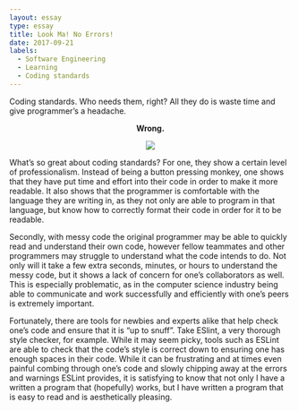 ```yaml
---
layout: essay
type: essay
title: Look Ma! No Errors!
date: 2017-09-21
labels:
  - Software Engineering
  - Learning
  - Coding standards
---
```


Coding standards. Who needs them, right? All they do is waste time and give programmer’s a headache. 

<b><center>Wrong.</center></b> 

<b><center><img src="http://www.tayloreason.com/wp-content/uploads/2012/02/Typing-on-computer.jpg"></center></b>

What’s so great about coding standards? For one, they show a certain level of professionalism. Instead of being a button pressing monkey, one shows that they have put time and effort into their code in order to make it more readable. It also shows that the programmer is comfortable with the language they are writing in, as they not only are able to program in that language, but know how to correctly format their code in order for it to be readable.

Secondly, with messy code the original programmer may be able to quickly read and understand their own code, however fellow teammates and other programmers may struggle to understand what the code intends to do. Not only will it take a few extra seconds, minutes, or hours to understand the messy code, but it shows a lack of concern for one’s collaborators as well. This is especially problematic, as in the computer science industry being able to communicate and work successfully and efficiently with one’s peers is extremely important. 

Fortunately, there are tools for newbies and experts alike that help check one’s code and ensure that it is “up to snuff”. Take ESlint, a very thorough style checker, for example. While it may seem picky, tools such as ESLint are able to check that the code’s style is correct down to ensuring one has enough spaces in their code. While it can be frustrating and at times even painful combing through one’s code and slowly chipping away at the errors and warnings ESLint provides, it is satisfying to know that not only I have a written a program that (hopefully) works, but I have written a program that is easy to read and is aesthetically pleasing.
